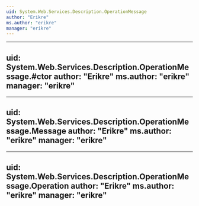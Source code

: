 ```yaml
---
uid: System.Web.Services.Description.OperationMessage
author: "Erikre"
ms.author: "erikre"
manager: "erikre"
---
```


---
uid: System.Web.Services.Description.OperationMessage.#ctor
author: "Erikre"
ms.author: "erikre"
manager: "erikre"
---

---
uid: System.Web.Services.Description.OperationMessage.Message
author: "Erikre"
ms.author: "erikre"
manager: "erikre"
---

---
uid: System.Web.Services.Description.OperationMessage.Operation
author: "Erikre"
ms.author: "erikre"
manager: "erikre"
---
